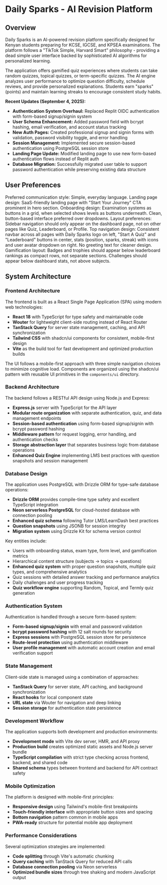 # Daily Sparks - AI Revision Platform

## Overview

Daily Sparks is an AI-powered revision platform specifically designed for Kenyan students preparing for KCSE, IGCSE, and KPSEA examinations. The platform follows a "TikTok Simple, Harvard Smart" philosophy - providing a dead simple user interface backed by sophisticated AI algorithms for personalized learning.

The application offers gamified quiz experiences where students can take random quizzes, topical quizzes, or term-specific quizzes. The AI engine analyzes user performance to optimize question difficulty, schedule reviews, and provide personalized explanations. Students earn "sparks" (points) and maintain learning streaks to encourage consistent study habits.

**Recent Updates (September 4, 2025):**
- **Authentication System Overhaul:** Replaced Replit OIDC authentication with form-based signup/signin system
- **User Schema Enhancement:** Added password field with bcrypt hashing, email verification, and account status tracking
- **New Auth Pages:** Created professional signup and signin forms with validation, password visibility toggle, and error handling
- **Session Management:** Implemented secure session-based authentication using PostgreSQL session store
- **Landing Page Update:** Modified landing page to use new form-based authentication flows instead of Replit auth
- **Database Migration:** Successfully migrated user table to support password authentication while preserving existing data structure

## User Preferences

Preferred communication style: Simple, everyday language.
Landing page design: SaaS-friendly landing page with "Start Your Journey" CTA prominent in hero section.
Onboarding design: Examination systems as buttons in a grid, when selected shows levels as buttons underneath. Clean, button-based interface preferred over dropdowns.
Layout preferences: Sidebar navigation should only appear on the dashboard page, not on other pages like Quiz, Leaderboard, or Profile.
Top navigation design: Consistent navbar across all pages with Daily Sparks logo on left, "Start A Quiz" and "Leaderboard" buttons in center, stats (position, sparks, streak) with icons and user avatar dropdown on right. No greeting text for cleaner design.
Gamification layout: Badges and trophies should appear below leaderboard rankings as compact rows, not separate sections. Challenges should appear below dashboard stats, not above subjects.

## System Architecture

### Frontend Architecture
The frontend is built as a React Single Page Application (SPA) using modern web technologies:
- **React 18** with TypeScript for type safety and maintainable code
- **Wouter** for lightweight client-side routing instead of React Router
- **TanStack Query** for server state management, caching, and API synchronization
- **Tailwind CSS** with shadcn/ui components for consistent, mobile-first design
- **Vite** as the build tool for fast development and optimized production builds

The UI follows a mobile-first approach with three simple navigation choices to minimize cognitive load. Components are organized using the shadcn/ui pattern with reusable UI primitives in the `components/ui` directory.

### Backend Architecture
The backend follows a RESTful API design using Node.js and Express:
- **Express.js** server with TypeScript for the API layer
- **Modular route organization** with separate authentication, quiz, and data management endpoints
- **Session-based authentication** using form-based signup/signin with bcrypt password hashing
- **Middleware pattern** for request logging, error handling, and authentication checks
- **Storage abstraction layer** that separates business logic from database operations
- **Enhanced Quiz Engine** implementing LMS best practices with question snapshots and session management

### Database Design
The application uses PostgreSQL with Drizzle ORM for type-safe database operations:
- **Drizzle ORM** provides compile-time type safety and excellent TypeScript integration
- **Neon serverless PostgreSQL** for cloud-hosted database with connection pooling
- **Enhanced quiz schema** following Tutor LMS/LearnDash best practices
- **Question snapshots** using JSONB for session integrity
- **Migration system** using Drizzle Kit for schema version control

Key entities include:
- Users with onboarding status, exam type, form level, and gamification metrics
- Hierarchical content structure (subjects → topics → questions)
- **Enhanced quiz system** with proper question snapshots, multiple quiz types, and comprehensive analytics
- Quiz sessions with detailed answer tracking and performance analytics
- Daily challenges and user progress tracking
- **Quiz workflow engine** supporting Random, Topical, and Termly quiz generation

### Authentication System
Authentication is handled through a secure form-based system:
- **Form-based signup/signin** with email and password validation
- **bcrypt password hashing** with 12 salt rounds for security
- **Express sessions** with PostgreSQL session store for persistence
- **Route-level protection** using authentication middleware
- **User profile management** with automatic account creation and email verification support

### State Management
Client-side state is managed using a combination of approaches:
- **TanStack Query** for server state, API caching, and background synchronization
- **React hooks** for local component state
- **URL state** via Wouter for navigation and deep linking
- **Session storage** for authentication state persistence

### Development Workflow
The application supports both development and production environments:
- **Development mode** with Vite dev server, HMR, and API proxy
- **Production build** creates optimized static assets and Node.js server bundle
- **TypeScript compilation** with strict type checking across frontend, backend, and shared code
- **Shared schema** types between frontend and backend for API contract safety

### Mobile Optimization
The platform is designed with mobile-first principles:
- **Responsive design** using Tailwind's mobile-first breakpoints
- **Touch-friendly interface** with appropriate button sizes and spacing
- **Bottom navigation** pattern common in mobile apps
- **PWA-ready** structure for potential mobile app deployment

### Performance Considerations
Several optimization strategies are implemented:
- **Code splitting** through Vite's automatic chunking
- **Query caching** with TanStack Query for reduced API calls
- **Database connection pooling** via Neon serverless
- **Optimized bundle sizes** through tree shaking and modern JavaScript output